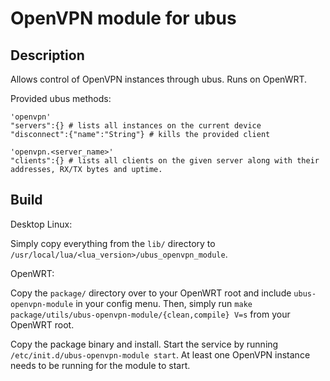 # OpenVPN module for ubus
## Description

Allows control of OpenVPN instances through ubus. Runs on OpenWRT.

Provided ubus methods:
```
'openvpn'
"servers":{} # lists all instances on the current device
"disconnect":{"name":"String"} # kills the provided client

'openvpn.<server_name>'
"clients":{} # lists all clients on the given server along with their addresses, RX/TX bytes and uptime.

```

## Build
Desktop Linux:

Simply copy everything from the `lib/` directory to `/usr/local/lua/<lua_version>/ubus_openvpn_module`.

OpenWRT:

Copy the `package/` directory over to your OpenWRT root and include `ubus-openvpn-module` in your config menu. Then, simply run `make package/utils/ubus-openvpn-module/{clean,compile} V=s` from your OpenWRT root.

Copy the package binary and install. Start the service by running `/etc/init.d/ubus-openvpn-module start`. At least one OpenVPN instance needs to be running for the module to start.
